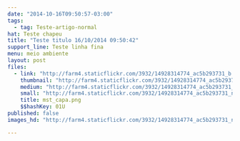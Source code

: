```yaml
---
date: "2014-10-16T09:50:57-03:00"
tags:
  - tag: Teste-artigo-normal
hat: Teste chapeu
title: "Teste titulo 16/10/2014 09:50:42"
support_line: Teste linha fina
menu: meio ambiente
layout: post
files:
  - link: "http://farm4.staticflickr.com/3932/14928314774_ac5b293731_b.jpg"
    thumbnail: "http://farm4.staticflickr.com/3932/14928314774_ac5b293731_t.jpg"
    medium: "http://farm4.staticflickr.com/3932/14928314774_ac5b293731_z.jpg"
    small: "http://farm4.staticflickr.com/3932/14928314774_ac5b293731_n.jpg"
    title: mst_capa.png
    $$hashKey: 01U
published: false
images_hd: "http://farm4.staticflickr.com/3932/14928314774_ac5b293731_n.jpg"

---
```

